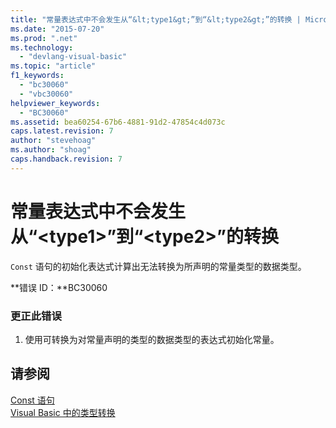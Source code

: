 ```yaml
---
title: "常量表达式中不会发生从“&lt;type1&gt;”到“&lt;type2&gt;”的转换 | Microsoft Docs"
ms.date: "2015-07-20"
ms.prod: ".net"
ms.technology: 
  - "devlang-visual-basic"
ms.topic: "article"
f1_keywords: 
  - "bc30060"
  - "vbc30060"
helpviewer_keywords: 
  - "BC30060"
ms.assetid: bea60254-67b6-4881-91d2-47854c4d073c
caps.latest.revision: 7
author: "stevehoag"
ms.author: "shoag"
caps.handback.revision: 7
---
```

# 常量表达式中不会发生从“&lt;type1&gt;”到“&lt;type2&gt;”的转换
`Const` 语句的初始化表达式计算出无法转换为所声明的常量类型的数据类型。  
  
 **错误 ID：**BC30060  
  
### 更正此错误  
  
1.  使用可转换为对常量声明的类型的数据类型的表达式初始化常量。  
  
## 请参阅  
 [Const 语句](../../visual-basic/language-reference/statements/const-statement.md)   
 [Visual Basic 中的类型转换](../../visual-basic/programming-guide/language-features/data-types/type-conversions.md)